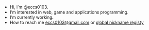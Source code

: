 - Hi, I’m @eccs0103.
- I’m interested in web, game and applications programming.
- I’m currently working.
- How to reach me eccs0103@gmail.com or [global nickname registy](https://mynickname.com/eccs0103)
